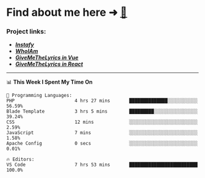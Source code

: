 # Find about me here ➜ [🧑](https://pauabella.dev)

### Project links:
- ***[Instafy](https://instafy.me)***
- ***[WhoIAm](https://pauabella.dev)***
- ***[GiveMeTheLyrics in Vue](https://lyrics.pauabella.dev)***
- ***[GiveMeTheLyrics in React](https://pauabella.dev/GiveMeTheLyrics)***

---
<!--START_SECTION:waka-->
📊 **This Week I Spent My Time On** 

```text
💬 Programming Languages: 
PHP                      4 hrs 27 mins       ██████████████░░░░░░░░░░░   56.59% 
Blade Template           3 hrs 5 mins        █████████░░░░░░░░░░░░░░░░   39.24% 
CSS                      12 mins             ░░░░░░░░░░░░░░░░░░░░░░░░░   2.59% 
JavaScript               7 mins              ░░░░░░░░░░░░░░░░░░░░░░░░░   1.58% 
Apache Config            0 secs              ░░░░░░░░░░░░░░░░░░░░░░░░░   0.01%

🔥 Editors: 
VS Code                  7 hrs 53 mins       █████████████████████████   100.0%

```


<!--END_SECTION:waka-->
